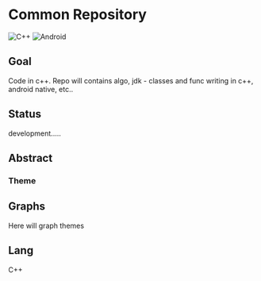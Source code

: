 # Common Repository
![C++](https://img.shields.io/badge/c++-%2300599C.svg?style=for-the-badge&logo=c%2B%2B&logoColor=white)
![Android](https://img.shields.io/badge/Android-3DDC84?style=for-the-badge&logo=android&logoColor=white)

## Goal

Code in c++. Repo will contains algo, jdk - classes and func writing in c++, android native, etc..

## Status

development.....

## Abstract

### Theme



## Graphs

Here will graph themes

## Lang
C++
